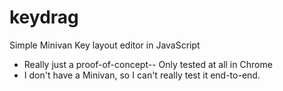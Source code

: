 # keydrag
Simple Minivan Key layout editor in JavaScript
- Really just a proof-of-concept-- Only tested at all in Chrome
- I don't have a Minivan, so I can't really test it end-to-end.
